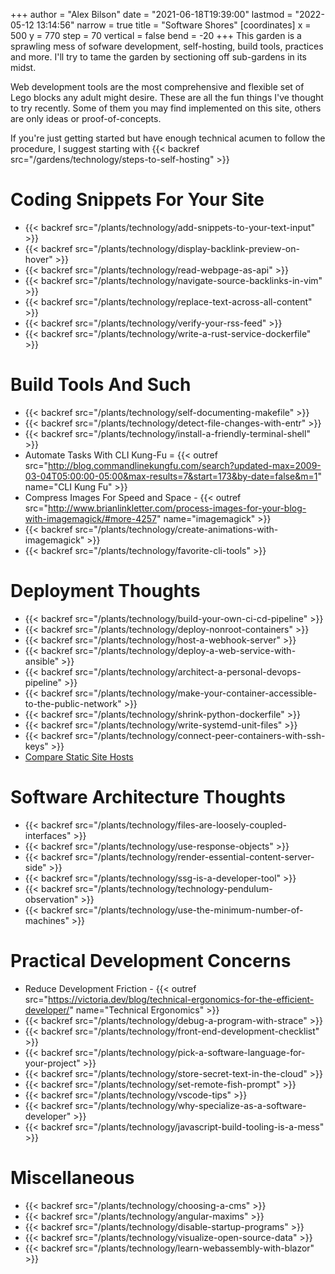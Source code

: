 +++
author = "Alex Bilson"
date = "2021-06-18T19:39:00"
lastmod = "2022-05-12 13:14:56"
narrow = true
title = "Software Shores"
[coordinates]
    x = 500
    y = 770
    step = 70
    vertical = false
    bend = -20
+++
This garden is a sprawling mess of sofware development, self-hosting, build tools, practices and more. I'll try to tame the garden by sectioning off sub-gardens in its midst.

Web development tools are the most comprehensive and flexible set of Lego blocks any adult might desire. These are all the fun things I've thought to try recently. Some of them you may find implemented on this site, others are only ideas or proof-of-concepts.

If you're just getting started but have enough technical acumen to follow the procedure, I suggest starting with {{< backref src="/gardens/technology/steps-to-self-hosting" >}}

# Coding Snippets For Your Site
- {{< backref src="/plants/technology/add-snippets-to-your-text-input" >}}
- {{< backref src="/plants/technology/display-backlink-preview-on-hover" >}}
- {{< backref src="/plants/technology/read-webpage-as-api" >}}
- {{< backref src="/plants/technology/navigate-source-backlinks-in-vim" >}}
- {{< backref src="/plants/technology/replace-text-across-all-content" >}}
- {{< backref src="/plants/technology/verify-your-rss-feed" >}}
- {{< backref src="/plants/technology/write-a-rust-service-dockerfile" >}}

# Build Tools And Such
- {{< backref src="/plants/technology/self-documenting-makefile" >}}
- {{< backref src="/plants/technology/detect-file-changes-with-entr" >}}
- {{< backref src="/plants/technology/install-a-friendly-terminal-shell" >}}
- Automate Tasks With CLI Kung-Fu = {{< outref src="http://blog.commandlinekungfu.com/search?updated-max=2009-03-04T05:00:00-05:00&max-results=7&start=173&by-date=false&m=1" name="CLI Kung Fu" >}}
- Compress Images For Speed and Space - {{< outref src="http://www.brianlinkletter.com/process-images-for-your-blog-with-imagemagick/#more-4257" name="imagemagick" >}}
- {{< backref src="/plants/technology/create-animations-with-imagemagick" >}}
- {{< backref src="/plants/technology/favorite-cli-tools" >}}

# Deployment Thoughts
- {{< backref src="/plants/technology/build-your-own-ci-cd-pipeline" >}}
- {{< backref src="/plants/technology/deploy-nonroot-containers" >}}
- {{< backref src="/plants/technology/host-a-webhook-server" >}}
- {{< backref src="/plants/technology/deploy-a-web-service-with-ansible" >}}
- {{< backref src="/plants/technology/architect-a-personal-devops-pipeline" >}}
- {{< backref src="/plants/technology/make-your-container-accessible-to-the-public-network" >}}
- {{< backref src="/plants/technology/shrink-python-dockerfile" >}}
- {{< backref src="/plants/technology/write-systemd-unit-files" >}}
- {{< backref src="/plants/technology/connect-peer-containers-with-ssh-keys" >}}
- [Compare Static Site Hosts](https://kevq.uk/comparing-static-site-hosts-best-host-for-a-static-site)

# Software Architecture Thoughts
- {{< backref src="/plants/technology/files-are-loosely-coupled-interfaces" >}}
- {{< backref src="/plants/technology/use-response-objects" >}}
- {{< backref src="/plants/technology/render-essential-content-server-side" >}}
- {{< backref src="/plants/technology/ssg-is-a-developer-tool" >}}
- {{< backref src="/plants/technology/technology-pendulum-observation" >}}
- {{< backref src="/plants/technology/use-the-minimum-number-of-machines" >}}

# Practical Development Concerns
- Reduce Development Friction - {{< outref src="https://victoria.dev/blog/technical-ergonomics-for-the-efficient-developer/" name="Technical Ergonomics" >}}
- {{< backref src="/plants/technology/debug-a-program-with-strace" >}}
- {{< backref src="/plants/technology/front-end-development-checklist" >}}
- {{< backref src="/plants/technology/pick-a-software-language-for-your-project" >}}
- {{< backref src="/plants/technology/store-secret-text-in-the-cloud" >}}
- {{< backref src="/plants/technology/set-remote-fish-prompt" >}}
- {{< backref src="/plants/technology/vscode-tips" >}}
- {{< backref src="/plants/technology/why-specialize-as-a-software-developer" >}}
- {{< backref src="/plants/technology/javascript-build-tooling-is-a-mess" >}}

# Miscellaneous
- {{< backref src="/plants/technology/choosing-a-cms" >}}
- {{< backref src="/plants/technology/angular-maxims" >}}
- {{< backref src="/plants/technology/disable-startup-programs" >}}
- {{< backref src="/plants/technology/visualize-open-source-data" >}}
- {{< backref src="/plants/technology/learn-webassembly-with-blazor" >}}

